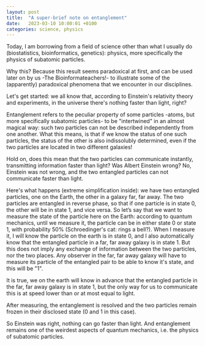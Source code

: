 ```yaml
---
layout: post
title:  "A super-brief note on entanglement"
date:   2023-03-10 10:00:01 +0100
categories: science, physics
---
```


Today, I am borrowing from a field of science other than what I usually do (biostatistics, bioinformatics, genetics): physics, 
more specifically the physics of subatomic particles.

Why this? Because this result seems paradoxical at first, and can be used later on by us -The Bioinformateachers!- to illustrate some 
of the (apparently) paradoxical phenomena that we encounter in our disciplines.

Let's get started: we all know that, according to Einstein's relativity theory and experiments, in the universe there's nothing faster than light, right?

Entanglement refers to the peculiar property of some particles -atoms, but more specifically subatomic particles- to be "intertwined" 
in an almost magical way: such two particles can not be described independently from one another. 
What this means, is that if we know the status of one such particles, the status of the other is also indissolubly determined, 
even if the two particles are located in two different galaxies!

Hold on, does this mean that the two particles can communicate instantly, transmitting information faster than light? 
Was Albert Einstein wrong? No, Einstein was not wrong, and the two entangled particles can not communicate faster than light.

Here's what happens (extreme simplification inside): we have two entangled particles, one on the Earth, the other in a galaxy far, far away. 
The two particles are entangled in reverse phase, so that if one particle is in state 0, the other will be in state 1, and vice versa. 
So let’s say that we want to measure the state of the particle here on the Earth: according to quantum mechanics, until we measure it, 
the particle can be in either state 0 or state 1, with probability 50% (Schroedinger's cat: rings a bell?). 
When I measure it, I will know the particle on the earth is in state 0, and I also automatically know that 
the entangled particle in a far, far away galaxy is in state 1. 
But this does not imply any exchange of information between the two particles, nor the two places. 
Any observer in the far, far away galaxy will have to measure its particle of the entangled pair to be able to know it's state, and this will be "1".

It is true, we on the earth will know in advance that the entangled particle in the far, far away galaxy is in state 1, 
but the only way for us to communicate this is at speed lower than or at most equal to light.

After measuring, the entanglement is resolved and the two particles remain frozen in their disclosed state (0 and 1 in this case).

So Einstein was right, nothing can go faster than light. 
And entanglement remains one of the weirdest aspects of quantum mechanics, i.e. the physics of subatomic particles.
